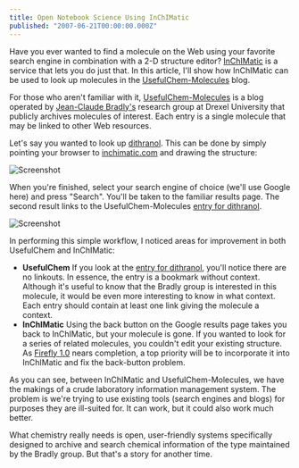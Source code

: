 ```yaml
---
title: Open Notebook Science Using InChIMatic
published: "2007-06-21T00:00:00.000Z"
---
```


Have you ever wanted to find a molecule on the Web using your favorite search engine in combination with a 2-D structure editor? [InChIMatic](http://inchimatic.com) is a service that lets you do just that. In this article, I'll show how InChIMatic can be used to look up molecules in the [UsefulChem-Molecules](http://usefulchem-molecules.blogspot.com/) blog.

For those who aren't familiar with it, [UsefulChem-Molecules](http://usefulchem-molecules.blogspot.com/) is a blog operated by [Jean-Claude Bradly's](http://usefulchem.blogspot.com/) research group at Drexel University that publicly archives molecules of interest. Each entry is a single molecule that may be linked to other Web resources.

Let's say you wanted to look up [dithranol](http://pubchem.ncbi.nlm.nih.gov/summary/summary.cgi?cid=2202). This can be done by simply pointing your browser to [inchimatic.com](http://inchimatic.com) and drawing the structure:

![Screenshot](/images/posts/20070621/screenshot.png "Screenshot")

When you're finished, select your search engine of choice (we'll use Google here) and press "Search". You'll be taken to the familiar results page. The second result links to the UsefulChem-Molecules [entry for dithranol](http://usefulchem-molecules.blogspot.com/2007/04/uc0234.html).

![Screenshot](/images/posts/20070621/screenshot2.png "Screenshot")

In performing this simple workflow, I noticed areas for improvement in both UsefulChem and InChIMatic:

-  **UsefulChem** If you look at the [entry for dithranol](http://usefulchem-molecules.blogspot.com/2007/04/uc0234.html), you'll notice there are no linkouts. In essence, the entry is a bookmark without context. Although it's useful to know that the Bradly group is interested in this molecule, it would be even more interesting to know in what context. Each entry should contain at least one link giving the molecule a context.
-  **InChIMatic** Using the back button on the Google results page takes you back to InChIMatic, but your molecule is gone. If you wanted to look for a series of related molecules, you couldn't edit your existing structure. As [Firefly 1.0](/articles/2007/05/02/a-chemical-structure-editor-for-the-web-four-screenshots-of-a-firefly-prototype) nears completion, a top priority will be to incorporate it into InChIMatic and fix the back-button problem.

As you can see, between InChIMatic and UsefulChem-Molecules, we have the makings of a crude laboratory information management system. The problem is we're trying to use existing tools (search engines and blogs) for purposes they are ill-suited for. It can work, but it could also work much better.

What chemistry really needs is open, user-friendly systems specifically designed to archive and search chemical information of the type maintained by the Bradly group. But that's a story for another time.